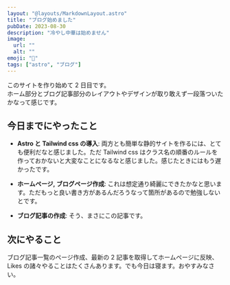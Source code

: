 ```yaml
---
layout: "@layouts/MarkdownLayout.astro"
title: "ブログ始めました"
pubDate: 2023-08-30
description: "冷やし中華は始めません"
image:
  url: ""
  alt: ""
emoji: "🔰"
tags: ["astro", "ブログ"]
---
```


このサイトを作り始めて 2 日目です。  
ホーム部分とブログ記事部分のレイアウトやデザインが取り敢えず一段落ついたかなって感じです。

## 今日までにやったこと

- **Astro と Tailwind css の導入**: 両方とも簡単な静的サイトを作るには、とても便利だなと感じました。ただ Tailwind css はクラス名の順番のルールを作っておかないと大変なことになるなと感じました。感じたときにはもう遅かったです。

- **ホームページ, ブログページ作成**: これは想定通り綺麗にできたかなと思います。ただもっと良い書き方があるんだろうなって箇所があるので勉強しないとです。

- **ブログ記事の作成**: そう、まさにこの記事です。

## 次にやること

ブログ記事一覧のページ作成、最新の 2 記事を取得してホームページに反映、Likes の諸々やることはたくさんあります。でも今日は寝ます。おやすみなさい。
